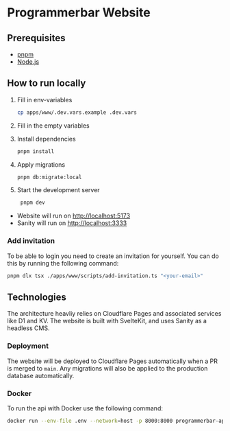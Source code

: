 # Programmerbar Website

## Prerequisites

- [pnpm](https://pnpm.io/)
- [Node.js](https://nodejs.org/)

## How to run locally

1. Fill in env-variables

   ```bash
   cp apps/www/.dev.vars.example .dev.vars
   ```

1. Fill in the empty variables

1. Install dependencies

   ```bash
   pnpm install
   ```

1. Apply migrations

   ```bash
   pnpm db:migrate:local
   ```

1. Start the development server

   ```bash
    pnpm dev
   ```

- Website will run on [http://localhost:5173](http://localhost:5173)
- Sanity will run on [http://localhost:3333](http://localhost:3333)

### Add invitation

To be able to login you need to create an invitation for yourself. You can do this by running the following command:

```bash
pnpm dlx tsx ./apps/www/scripts/add-invitation.ts "<your-email>"
```

## Technologies

The architecture heavliy relies on Cloudflare Pages and associated services like D1 and KV. The website is built with SvelteKit, and uses Sanity as a headless CMS.

### Deployment

The website will be deployed to Cloudflare Pages automatically when a PR is merged to `main`. Any migrations will also be applied to the production database automatically.

### Docker

To run the api with Docker use the following command:

```bash
docker run --env-file .env --network=host -p 8000:8000 programmerbar-api
```
